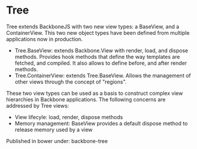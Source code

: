 Tree
====

Tree extends BackboneJS with two new view types: a BaseView, and a ContainerView. This two new object types have been defined from multiple applications now in production.
* Tree.BaseView: extends Backbone.View with render, load, and dispose methods. Provides hook methods that define the way templates are fetched, and compiled.
It also allows to define before, and after render methods.
* Tree.ContainerView: extends Tree.BaseView. Allows the management of other views through the concept of "regions".

These two view types can be used as a basis to construct complex view hierarchies in Backbone applications. The following concerns are addressed by Tree views:
* View lifecyle: load, render, dispose methods
* Memory management: BaseView provides a default dispose method to release memory used by a view

Published in bower under: backbone-tree
